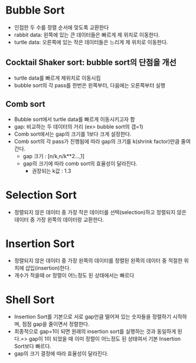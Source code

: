 # Bubble Sort
* 인접한 두 수를 정렬 순서에 맞도록 교환한다
* rabbit data: 왼쪽에 있는 큰 데이터들은 빠르게 제 위치로 이동한다.
* turtle data: 오른쪽에 있는 작은 데이터들은 느리게 제 위치로 이동한다.
## Cocktail Shaker sort: bubble sort의 단점을 개선
* turtle data를 빠르게 제위치로 이동시킴
* bubble sort의 각 pass를 한번은 왼쪽부터, 다음에는 오른쪽부터 실행
## Comb sort
* Bubble sort에서 turtle data를 빠르게 이동시키고자 함
* gap: 비교하는 두 데이터의 거리 (ex> bubble sort의 갭=1)
* Comb sort에서는 gap의 크기를 1보다 크게 설정한다.
* Comb sort의 각 pass가 진행됨에 따라 gap의 크기를 k(shrink factor)만큼 줄여간다. 
    * gap 크기 : [n/k,n/k**2...,1]
    * gap의 크기에 따라 comb sort의 효율성이 달라진다.
         * 권장되는 k값 : 1.3
# Selection Sort
* 정렬되지 않은 데이터 중 가장 작은 데이터를 선택(selection)하고 정렬되지 않은 데이터 중 가장 왼쪽의 데이터랑 교환한다.
# Insertion Sort
* 정렬되지 않은 데이터 중 가장 왼쪽의 데이터를 정렬된 왼쪽의 데이터 중 적절한 위치에 삽입(insertion)한다.
* 개수가 적을때 or 정렬이 어느정도 된 상태에서는 빠르다
# Shell Sort
* Insertion Sort를 기본으로 서로 gap만큼 떨어져 있는 숫자들을 정렬하기 시작하며, 점점 gap을 줄이면서 정렬한다.
* 최종적으로 gap=1이 되면 원래의 insertion sort를 실행하는 것과 동일하게 된다.=> gap이 1이 되었을 때 이미 정렬이 어느정도 된 상태여서 기본 Insertion Sort보다 빠르다.
* gap의 크기 결정에 따라 효율성이 달라진다.
